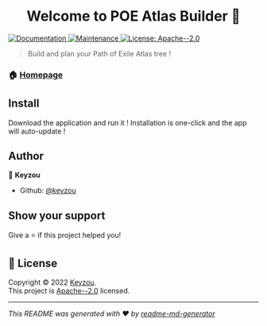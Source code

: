 <h1 align="center">Welcome to POE Atlas Builder 👋</h1>
<p>
  <a href="https://github.com/keyzou/POEAtlasBuilder#readme" target="_blank">
    <img alt="Documentation" src="https://img.shields.io/badge/documentation-yes-brightgreen.svg" />
  </a>
  <a href="https://github.com/keyzou/POEAtlasBuilder/graphs/commit-activity" target="_blank">
    <img alt="Maintenance" src="https://img.shields.io/badge/Maintained%3F-yes-green.svg" />
  </a>
  <a href="https://github.com/keyzou/POEAtlasBuilder/blob/master/LICENSE" target="_blank">
    <img alt="License: Apache--2.0" src="https://img.shields.io/github/license/keyzou/POE Atlas Builder" />
  </a>
</p>

> Build and plan your Path of Exile Atlas tree !

### 🏠 [Homepage](https://github.com/keyzou/POEAtlasBuilder)

## Install

Download the application and run it ! Installation is one-click and the app will auto-update !

## Author

👤 **Keyzou**

- Github: [@keyzou](https://github.com/keyzou)

## Show your support

Give a ⭐️ if this project helped you!

## 📝 License

Copyright © 2022 [Keyzou](https://github.com/keyzou).<br />
This project is [Apache--2.0](https://github.com/keyzou/POEAtlasBuilder/blob/master/LICENSE) licensed.

---

_This README was generated with ❤️ by [readme-md-generator](https://github.com/kefranabg/readme-md-generator)_
